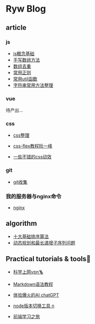 # Ryw Blog
<!-- github cannot recognize binary files -->
## article
### js
- [js概念基础](./js/jsBasics.md)
- [手写数组方法](./js/Array.md)
- [数组去重](./js/ArrayRemoveDuplication.md)
- [常用正则](./js/reg.md)
- [常用util函数](./js/util.md)
- [字符串常用方法整理](./js/String.md)
### vue
待产出...

### css
- [css整理](./css/css.md)

- [css-flex教程阮一峰](https://www.ruanyifeng.com/blog/2015/07/flex-grammar.html)

- [一些不错的css动效](https://goatchen.coding.net/public/html-css/HTML-CSS/git/files)

### git
 - [git收集](./git/git.md)
### 我的服务器与nginx命令
 - [nginx](./nginx/nginx.md)

## algorithm
- [十大基础排序算法](https://www.cnblogs.com/onepixel/articles/7674659.html)
- [动态规划和最长递增子序列问题](./js/LIS.md)

## Practical tutorials & tools🔧

- [科学上网vpn🪜](./vpn/vpn.md)

- [Markdown语法教程](https://simimi.cn/note/markdown-basic-syntax)

- [体验爆火的AI chatGPT](./gpt/gpt.md)

- [node版本切换工具 n](./n/n.md)
  
- [前端学习之旅](https://interview.poetries.top)

